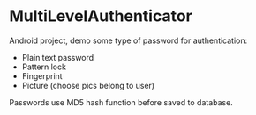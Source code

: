 # MultiLevelAuthenticator

Android project, demo some type of password for authentication:
- Plain text password
- Pattern lock
- Fingerprint
- Picture (choose pics belong to user)

Passwords use MD5 hash function before saved to database.
